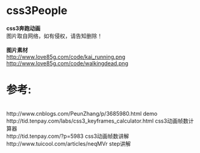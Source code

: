# css3People
<b>css3奔跑动画</b><br>
图片取自网络，如有侵权，请告知删除！<br><br>
<b>图片素材</b><br>
http://www.love85g.com/code/kai_running.png<br>
http://www.love85g.com/code/walkingdead.png<br>

# 参考:
<br>
http://www.cnblogs.com/PeunZhang/p/3685980.html demo<br>
http://tid.tenpay.com/labs/css3_keyframes_calculator.html css3动画帧数计算器<br>
http://tid.tenpay.com/?p=5983 css3动画帧数讲解<br>
http://www.tuicool.com/articles/neqMVr  step讲解

